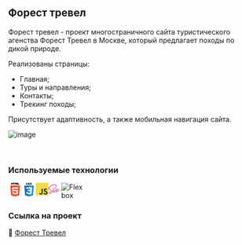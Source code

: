 ## Форест тревел

Форест тревел - проект многостраничного сайта туристического агенства Форест Тревел в Москве, который предлагает походы по дикой природе. 

Реализованы страницы:
- Главная;
- Туры и направления;
- Контакты;
- Трекинг походы;

Присутствует адаптивность, а также мобильная навигация сайта. 

![image](https://user-images.githubusercontent.com/109591423/201496192-133f7bdd-b8f1-4c2b-b41e-6508d370c514.png)

<br/>

### Используемые технологии

<img align='left' alt='HTML' width='28px' src='https://raw.githubusercontent.com/github/explore/80688e429a7d4ef2fca1e82350fe8e3517d3494d/topics/html/html.png' />
<img align='left' alt='CSS' width='28px' src='https://raw.githubusercontent.com/github/explore/80688e429a7d4ef2fca1e82350fe8e3517d3494d/topics/css/css.png' />
<img align='left' alt='JavaScript' width='26px' src='https://raw.githubusercontent.com/github/explore/80688e429a7d4ef2fca1e82350fe8e3517d3494d/topics/javascript/javascript.png' />
<img align='left' alt='Sass' width='26px' src='https://raw.githubusercontent.com/github/explore/80688e429a7d4ef2fca1e82350fe8e3517d3494d/topics/sass/sass.png' />
<img align='left' alt='Flexbox' width='50px' src='https://cdn-images-1.medium.com/max/960/1*f9KCmJjpPH1wg6o6UgEPxA.jpeg' />

<br/>
<br/>

### Ссылка на проект

🌱 [Форест Тревел](https://t.me/dariannyko "Telegram") 
